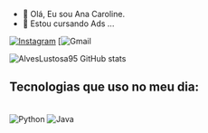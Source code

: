 - 👋 Olá, Eu sou  Ana Caroline.
- 🌱 Estou cursando Ads ...


[![Instagram](https://img.shields.io/badge/Instagram-E4405F?style=for-the-badge&logo=instagram&logoColor=white)](https://instagram.com/caarol.lustosa)
[![Gmail](https://img.shields.io/badge/Gmail-D14836?style=for-the-badge&logo=gmail&logoColor=white)

![AlvesLustosa95 GitHub stats](https://github-readme-stats.vercel.app/api?username=AlvesLustosa95&show_icons=true&theme=radical)

## Tecnologias que uso no meu dia:

<div style="display: inline_block"><br/>
<img align= "center" alt="Python" src="https://img.shields.io/badge/Python-14354C?style=for-the-badge&logo=python&logoColor=white" />
  <img align= "center" alt="Java" src="https://img.shields.io/badge/Java-ED8B00?style=for-the-badge&logo=openjdk&logoColor=white"

</div>

